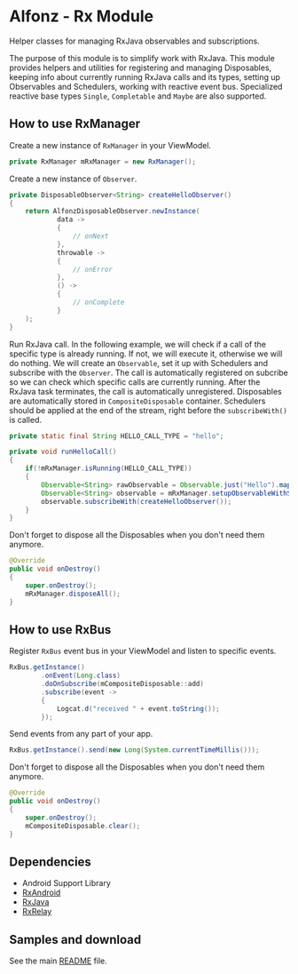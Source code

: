 Alfonz - Rx Module
==================

Helper classes for managing RxJava observables and subscriptions.

The purpose of this module is to simplify work with RxJava. This module provides helpers and utilities for registering and managing Disposables, keeping info about currently running RxJava calls and its types, setting up Observables and Schedulers, working with reactive event bus. Specialized reactive base types `Single`, `Completable` and `Maybe` are also supported.


How to use RxManager
--------------------

Create a new instance of `RxManager` in your ViewModel.

```java
private RxManager mRxManager = new RxManager();
```

Create a new instance of `Observer`.

```java
private DisposableObserver<String> createHelloObserver()
{
	return AlfonzDisposableObserver.newInstance(
			data ->
			{
				// onNext
			},
			throwable ->
			{
				// onError
			},
			() ->
			{
				// onComplete
			}
	);
}
```

Run RxJava call. In the following example, we will check if a call of the specific type is already running. If not, we will execute it, otherwise we will do nothing. We will create an `Observable`, set it up with Schedulers and subscribe with the `Observer`. The call is automatically registered on subcribe so we can check which specific calls are currently running. After the RxJava task terminates, the call is automatically unregistered. Disposables are automatically stored in `CompositeDisposable` container. Schedulers should be applied at the end of the stream, right before the `subscribeWith()` is called.

```java
private static final String HELLO_CALL_TYPE = "hello";

private void runHelloCall()
{
	if(!mRxManager.isRunning(HELLO_CALL_TYPE))
	{
		Observable<String> rawObservable = Observable.just("Hello").map(s -> s + " world!");
		Observable<String> observable = mRxManager.setupObservableWithSchedulers(rawObservable, HELLO_CALL_TYPE);
		observable.subscribeWith(createHelloObserver());
	}
}
```

Don't forget to dispose all the Disposables when you don't need them anymore.

```java
@Override
public void onDestroy()
{
	super.onDestroy();
	mRxManager.disposeAll();
}
```


How to use RxBus
----------------

Register `RxBus` event bus in your ViewModel and listen to specific events.

```java
RxBus.getInstance()
		.onEvent(Long.class)
		.doOnSubscribe(mCompositeDisposable::add)
		.subscribe(event ->
		{
			Logcat.d("received " + event.toString());
		});
```

Send events from any part of your app.

```java
RxBus.getInstance().send(new Long(System.currentTimeMillis()));
```

Don't forget to dispose all the Disposables when you don't need them anymore.

```java
@Override
public void onDestroy()
{
	super.onDestroy();
	mCompositeDisposable.clear();
}
```


Dependencies
------------

* Android Support Library
* [RxAndroid](https://github.com/ReactiveX/RxAndroid)
* [RxJava](https://github.com/ReactiveX/RxJava)
* [RxRelay](https://github.com/JakeWharton/RxRelay)


Samples and download
--------------------

See the main [README](https://github.com/petrnohejl/Alfonz/) file.
